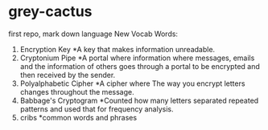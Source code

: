 # grey-cactus
first repo, mark down language
New Vocab Words:
1. Encryption Key
*A key that makes information unreadable.
2. Cryptonium Pipe
*A portal where information where messages, emails and the information of others goes through a portal to be encrypted and then received by the sender. 
3. Polyalphabetic Cipher 
*A cipher where The way you encrypt letters changes throughout the message. 
4. Babbage's Cryptogram 
*Counted how many letters separated repeated patterns  and used that for frequency analysis. 
5. cribs
*common words and phrases 


